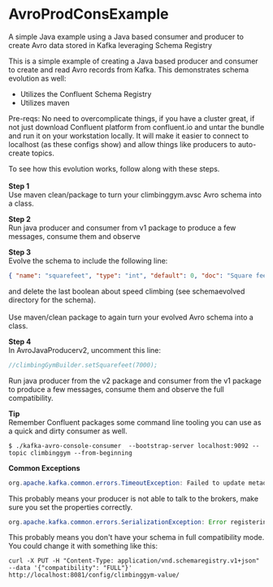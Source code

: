 # AvroProdConsExample
A simple Java example using a Java based consumer and producer to create Avro data stored in Kafka leveraging Schema Registry

This is a simple example of creating a Java based producer and consumer to create and read Avro records from Kafka. This demonstrates schema evolution as well:
- Utilizes the Confluent Schema Registry
- Utilizes maven

Pre-reqs:
No need to overcomplicate things, if you have a cluster great, if not just download Confluent platform from confluent.io and untar the bundle and run it on your workstation locally.
It will make it easier to connect to localhost (as these configs show) and allow things like producers to auto-create topics.

To see how this evolution works, follow along with these steps.
<br/><br/>
**Step 1**
<br/>
Use maven clean/package to turn your climbinggym.avsc Avro schema into a class.

**Step 2**
<br/>
Run java producer and consumer from v1 package to produce a few messages, consume them and observe

**Step 3**
<br/>
Evolve the schema to include the following line:
```json
{ "name": "squarefeet", "type": "int", "default": 0, "doc": "Square feet of the climbing gym" }
```
and delete the last boolean about speed climbing (see schemaevolved directory for the schema).
<br/><br/>
Use maven/clean package to again turn your evolved Avro schema into a class.

**Step 4**
<br/>
In AvroJavaProducerv2, uncomment this line: 
<br/>
```java
//climbingGymBuilder.setSquarefeet(7000);
```
Run java producer from the v2 package and consumer from the v1 package to produce a few messages, consume them and observe the full compatibility.

**Tip**
<br/>Remember Confluent packages some command line tooling you can use as a quick and dirty consumer as well.
<br/>
```commandline
$ ./kafka-avro-console-consumer  --bootstrap-server localhost:9092 --topic climbinggym --from-beginning
```

**Common Exceptions**
<br/>
```java
org.apache.kafka.common.errors.TimeoutException: Failed to update metadata after 60000 ms.
```
This probably means your producer is not able to talk to the brokers, make sure you set the properties correctly.
<br/>
```java
org.apache.kafka.common.errors.SerializationException: Error registering Avro schema:
```
This probably means you don't have your schema in full compatibility mode. You could change it with something like this:
<br/>
```commandline
curl -X PUT -H "Content-Type: application/vnd.schemaregistry.v1+json" --data '{"compatibility": "FULL"}' http://localhost:8081/config/climbinggym-value/
```